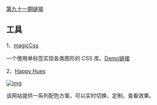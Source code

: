 [第九十一期链接](https://github.com/ruanyf/weekly/blob/master/docs/issue-91.md)

## 工具

1、[magicCss](https://github.com/chokcoco/magicCss)

一个使用单标签实现各类图形的 CSS 库。[Demo链接](https://chokcoco.github.io/magicCss/html/index.html)

2、[Happy Hues](https://www.happyhues.co/palettes/17)

[![img](https://camo.githubusercontent.com/b85f8d2c51b94216d9ab5d9d9ff6289e9edd3edf5b21241ce4ae90e5dc8562a1/68747470733a2f2f7777772e77616e67626173652e636f6d2f626c6f67696d672f61737365742f3230313931322f6267323031393132313331352e6a7067)](https://camo.githubusercontent.com/b85f8d2c51b94216d9ab5d9d9ff6289e9edd3edf5b21241ce4ae90e5dc8562a1/68747470733a2f2f7777772e77616e67626173652e636f6d2f626c6f67696d672f61737365742f3230313931322f6267323031393132313331352e6a7067)

该网站提供一系列配色方案，可以实时切换、定制，查看效果。

